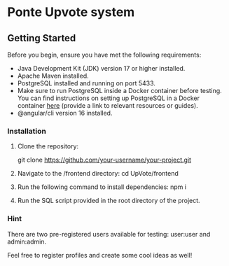 # Ponte Upvote system

## Getting Started

Before you begin, ensure you have met the following requirements:

- Java Development Kit (JDK) version 17 or higher installed.
- Apache Maven installed.
- PostgreSQL installed and running on port 5433.
- Make sure to run PostgreSQL inside a Docker container before testing. You can find instructions on setting up
  PostgreSQL in a Docker container [here](link-to-docker-postgresql-setup) (provide a link to relevant resources or
  guides).
- @angular/cli version 16 installed.

### Installation

1. Clone the repository:

   git clone https://github.com/your-username/your-project.git

2. Navigate to the /frontend directory:
   cd UpVote/frontend
3. Run the following command to install dependencies:
   npm i
4. Run the SQL script provided in the root directory of the project.

### Hint

There are two pre-registered users available for testing: user:user and admin:admin.

Feel free to register profiles and create some cool ideas as well!
